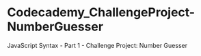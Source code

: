 # Codecademy_ChallengeProject-NumberGuesser
JavaScript Syntax - Part 1 - Challenge Project: Number Guesser

